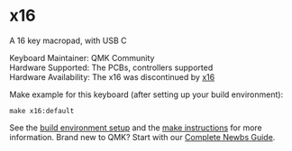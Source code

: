 # x16

A 16 key macropad, with USB C

Keyboard Maintainer: QMK Community  
Hardware Supported: The PCBs, controllers supported  
Hardware Availability: The x16 was discontinued by [x16](https://yinxianwei.github.io/x16/)

Make example for this keyboard (after setting up your build environment):

    make x16:default

See the [build environment setup](https://docs.qmk.fm/#/getting_started_build_tools) and the [make instructions](https://docs.qmk.fm/#/getting_started_make_guide) for more information. Brand new to QMK? Start with our [Complete Newbs Guide](https://docs.qmk.fm/#/newbs).
